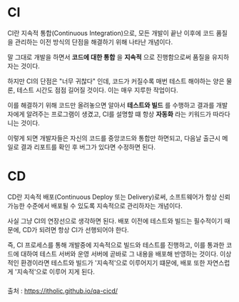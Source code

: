 # CI

CI란 지속적 통합(Continuous Integration)으로, 모든 개발이 끝난 이후에 코드 품질을 관리하는 이전 방식의 단점을 해결하기 위해 나타난 개념이다.  

말 그대로 개발을 하면서 __코드에 대한 통합__ 을 __지속적__ 으로 진행함으로써 품질을 유지하자는 것이다.  

하지만 CI의 단점은 "너무 귀찮다" 인데, 코드가 커질수록 매번 테스트 해야하는 양은 물론, 테스트 시간도 점점 길어질 것이다. 이는 매우 지루한 작업이다. 

이를 해결하기 위해 코드만 올려놓으면 알아서 __테스트와 빌드__ 를 수행하고 결과를 개발자에게 알려주는 프로그램이 생겼고, CI를 설명할 떄 항상 __자동화__ 라는 키워드가 따라다니는 것이다.  

이렇게 되면 개발자들은 자신의 코드를 중앙코드와 통합만 하면되고, 다음날 출근시 메일로 결과 리포트를 확인 후 버그가 있다면 수정하면 된다.

# CD

CD란 지속적 배포(Continuous Deploy 또는 Delivery)로써, 소프트웨어가 항상 신뢰 가능한 수준에서 배포될 수 있도록 지속적으로 관리하자는 개념이다.  

사실 그냥 CI의 연장선으로 생각하면 된다. 배포 이전에 테스트와 빌드는 필수적이기 때문에, CD가 되려면 항상 CI가 선행되어야 한다.  

즉, CI 프로세스를 통해 개발중에 지속적으로 빌드와 테스트를 진행하고, 이를 통과한 코드에 대하여 테스트 서버와 운영 서버에 곧바로 그 내용을 배포해 반영하는 것이다. 이상적인 환경이라면 테스트와 빌드가 '지속적'으로 이루어지기 떄문에, 배포 또한 자연스럽게 '지속적'으로 이루어 지게 된다.  

### 

출처 : https://itholic.github.io/qa-cicd/